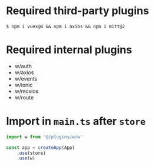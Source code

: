 # Required third-party plugins
`$ npm i vuex@4 && npm i axios && npm i mitt@2`

# Required internal plugins
- w/auth
- w/axios
- w/events
- w/ionic
- w/moxios
- w/route

# Import in `main.ts` after `store`
```javascript
import w from '@/plugins/w/w'

const app = createApp(App)
	.use(store)
	.use(w)
```
